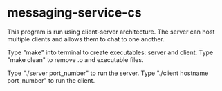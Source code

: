 # messaging-service-cs
This program is run using client-server architecture. The server can host multiple clients and allows them to chat to one another.

Type "make" into terminal to create executables: server and client.
Type "make clean" to remove .o and executable files.

Type "./server port_number" to run the server.
Type "./client hostname port_number" to run the client.
